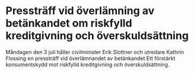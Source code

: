 # Pressträff vid överlämning av betänkandet om riskfylld kreditgivning och överskuldsättning

Måndagen den 3 juli håller civilminister Erik Slottner och utredare Kathrin Flossing en pressträff vid överlämnandet av betänkandet Ett förstärkt konsumentskydd mot riskfylld kreditgivning och överskuldsättning.
